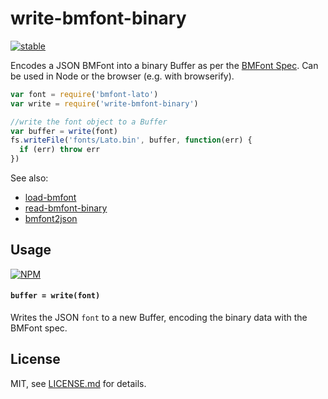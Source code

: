 # write-bmfont-binary

[![stable](http://badges.github.io/stability-badges/dist/stable.svg)](http://github.com/badges/stability-badges)

Encodes a JSON BMFont into a binary Buffer as per the [BMFont Spec](http://www.angelcode.com/products/bmfont/doc/file_format.html). Can be used in Node or the browser (e.g. with browserify).

```js
var font = require('bmfont-lato')
var write = require('write-bmfont-binary')

//write the font object to a Buffer
var buffer = write(font)
fs.writeFile('fonts/Lato.bin', buffer, function(err) {
  if (err) throw err
})
```

See also: 

- [load-bmfont](https://www.npmjs.com/package/load-bmfont)
- [read-bmfont-binary](https://www.npmjs.com/package/read-bmfont-binary)
- [bmfont2json](https://www.npmjs.com/package/bmfont2json)

## Usage

[![NPM](https://nodei.co/npm/write-bmfont-binary.png)](https://www.npmjs.com/package/write-bmfont-binary)

#### `buffer = write(font)`

Writes the JSON `font` to a new Buffer, encoding the binary data with the BMFont spec. 

## License

MIT, see [LICENSE.md](http://github.com/Jam3/write-bmfont-binary/blob/master/LICENSE.md) for details.

